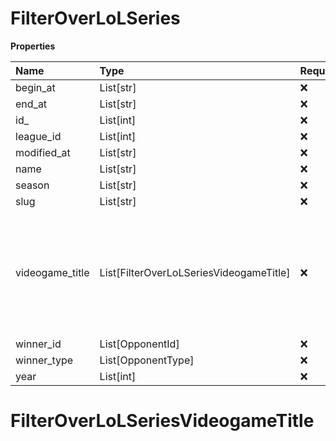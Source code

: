 # FilterOverLoLSeries

**Properties**

| Name            | Type                                    | Required | Description                                                                                              |
| :-------------- | :-------------------------------------- | :------- | :------------------------------------------------------------------------------------------------------- |
| begin_at        | List[str]                               | ❌       |                                                                                                          |
| end_at          | List[str]                               | ❌       |                                                                                                          |
| id\_            | List[int]                               | ❌       |                                                                                                          |
| league_id       | List[int]                               | ❌       |                                                                                                          |
| modified_at     | List[str]                               | ❌       |                                                                                                          |
| name            | List[str]                               | ❌       |                                                                                                          |
| season          | List[str]                               | ❌       |                                                                                                          |
| slug            | List[str]                               | ❌       |                                                                                                          |
| videogame_title | List[FilterOverLoLSeriesVideogameTitle] | ❌       | A videogame title id or slug. <br/>Only for `/csgo/*`, `/codmw/*`, `/fifa/*` and `/ow/*` endpoints <br/> |
| winner_id       | List[OpponentId]                        | ❌       |                                                                                                          |
| winner_type     | List[OpponentType]                      | ❌       |                                                                                                          |
| year            | List[int]                               | ❌       |                                                                                                          |

# FilterOverLoLSeriesVideogameTitle

<!-- This file was generated by liblab | https://liblab.com/ -->
